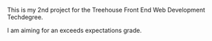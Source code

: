 This is my 2nd project for the Treehouse Front End Web Development Techdegree.

I am aiming for an exceeds expectations grade.
